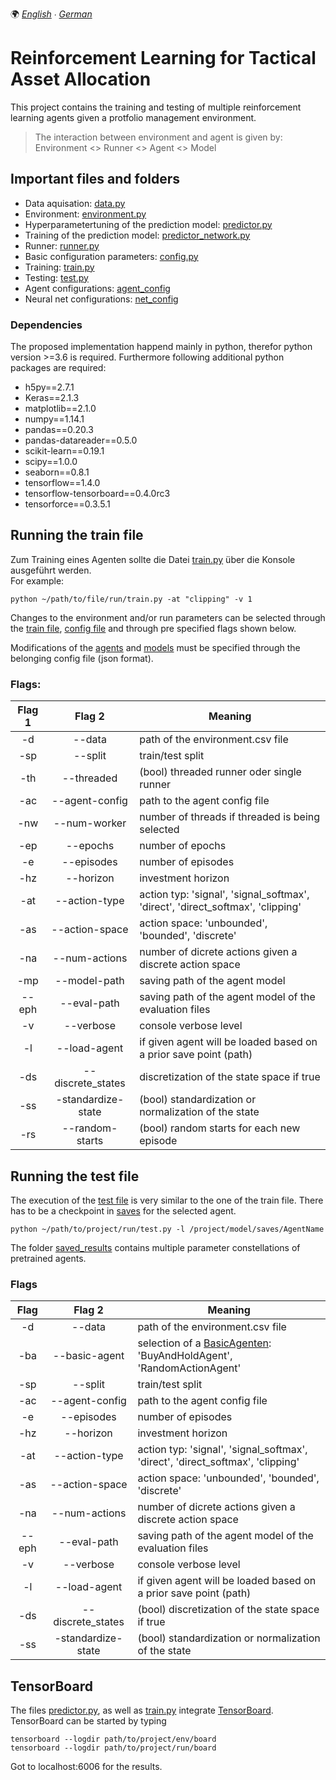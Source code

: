 🌍
*[English](README.md) ∙ [German](README_de.md)*

# Reinforcement Learning for Tactical Asset Allocation

This project contains the training and testing of multiple reinforcement learning agents given a protfolio management environment.
> The interaction between environment and agent is given by: \
> Environment <> Runner <> Agent <> Model

## Important files and folders

- Data aquisation: [data.py](env/data/data.py)
- Environment: [environment.py](env/environment.py)
- Hyperparametertuning of the prediction model: [predictor.py](/env/predictor.py)
- Training of the prediction model: [predictor_network.py](env/predictor_network.py)
- Runner: [runner.py](run/runner.py)
- Basic configuration parameters: [config.py](config.py)
- Training: [train.py](run/train.py)
- Testing: [test.py](run/test.py)
- Agent configurations: [agent_config](model/agent_config/)
- Neural net configurations: [net_config](model/net_config/) 

### Dependencies

The proposed implementation happend mainly in python, therefor python version >=3.6 is required.
Furthermore following additional python packages are required:

- h5py==2.7.1
- Keras==2.1.3
- matplotlib==2.1.0
- numpy==1.14.1
- pandas==0.20.3
- pandas-datareader==0.5.0
- scikit-learn==0.19.1
- scipy==1.0.0
- seaborn==0.8.1
- tensorflow==1.4.0
- tensorflow-tensorboard==0.4.0rc3
- tensorforce==0.3.5.1

## Running the train file

Zum Training eines Agenten sollte die Datei [train.py](run/train.py) über die Konsole ausgeführt werden. \
For example:
```
python ~/path/to/file/run/train.py -at "clipping" -v 1
```

Changes to the environment and/or run parameters can be selected through the [train file](run/train.py),
[config file](config.py) and through pre specified flags shown below.

Modifications of the [agents](model/agent_config) and [models](model/net_config) must be specified through the belonging
config file (json format).

### Flags:

| Flag 1 | Flag 2 | Meaning |
|:----:|:----:|-----------|
| -d | --data | path of the environment.csv file |
| -sp | --split | train/test split |
| -th | --threaded | (bool) threaded runner oder single runner |
| -ac | --agent-config | path to the agent config file |
| -nw | --num-worker | number of threads if threaded is being selected |
| -ep | --epochs | number of epochs |
| -e | --episodes | number of episodes |
| -hz | --horizon | investment horizon |
| -at | --action-type | action typ: 'signal', 'signal_softmax', 'direct', 'direct_softmax', 'clipping' |
| -as | --action-space | action space: 'unbounded', 'bounded', 'discrete' |
| -na | --num-actions | number of dicrete actions given a discrete action space |
| -mp | --model-path | saving path of the agent model |
| --eph | --eval-path | saving path of the agent model of the evaluation files |
| -v | --verbose | console verbose level |
| -l | --load-agent | if given agent will be loaded based on a prior save point (path)|
| -ds | --discrete_states | discretization of the state space if true |
| -ss | -standardize-state | (bool) standardization or normalization of the state |
| -rs | --random-starts | (bool) random starts for each new episode |

## Running the test file

The execution of the [test file](run/test.py) is very similar to the one of the train file. 
There has to be a checkpoint in [saves](model/saves) for the selected agent.
```
python ~/path/to/project/run/test.py -l /project/model/saves/AgentName
```

The folder [saved_results](saved_results) contains multiple parameter constellations of pretrained agents. 

### Flags

| Flag | Flag 2 | Meaning |
|:----:|:----:|-----------|
| -d | --data | path of the environment.csv file |
| -ba | --basic-agent | selection of a [BasicAgenten](model/basic_agents.py): 'BuyAndHoldAgent', 'RandomActionAgent' |
| -sp | --split | train/test split |
| -ac | --agent-config | path to the agent config file |
| -e | --episodes | number of episodes |
| -hz | --horizon | investment horizon |
| -at | --action-type | action typ: 'signal', 'signal_softmax', 'direct', 'direct_softmax', 'clipping' |
| -as | --action-space | action space: 'unbounded', 'bounded', 'discrete' |
| -na | --num-actions | number of dicrete actions given a discrete action space |
| --eph | --eval-path | saving path of the agent model of the evaluation files |
| -v | --verbose | console verbose level |
| -l | --load-agent | if given agent will be loaded based on a prior save point (path) |
| -ds | --discrete_states | (bool) discretization of the state space if true |
| -ss | -standardize-state | (bool) standardization or normalization of the state |

## TensorBoard
The files [predictor.py](env/predictor.py), as well as [train.py](run/train.py) integrate
[TensorBoard](https://github.com/tensorflow/tensorboard).
TensorBoard can be started by typing
```
tensorboard --logdir path/to/project/env/board
tensorboard --logdir path/to/project/run/board
```

Got to localhost:6006 for the results.
